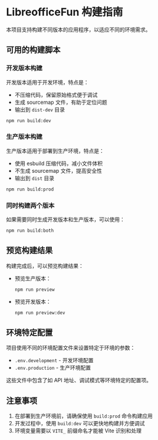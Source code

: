 # LibreofficeFun 构建指南

本项目支持构建不同版本的应用程序，以适应不同的环境需求。

## 可用的构建脚本

### 开发版本构建

开发版本适用于开发环境，特点是：
- 不压缩代码，保留原始格式便于调试
- 生成 sourcemap 文件，有助于定位问题
- 输出到 `dist-dev` 目录

```bash
npm run build:dev
```

### 生产版本构建

生产版本适用于部署到生产环境，特点是：
- 使用 esbuild 压缩代码，减小文件体积
- 不生成 sourcemap 文件，提高安全性
- 输出到 `dist` 目录

```bash
npm run build:prod
```

### 同时构建两个版本

如果需要同时生成开发版本和生产版本，可以使用：

```bash
npm run build:both
```

## 预览构建结果

构建完成后，可以预览构建结果：

- 预览生产版本：
  ```bash
  npm run preview
  ```

- 预览开发版本：
  ```bash
  npm run preview:dev
  ```

## 环境特定配置

项目使用不同的环境配置文件来设置特定于环境的参数：

- `.env.development` - 开发环境配置
- `.env.production` - 生产环境配置

这些文件中包含了如 API 地址、调试模式等环境特定的配置项。

## 注意事项

1. 在部署到生产环境前，请确保使用 `build:prod` 命令构建应用
2. 开发过程中，使用 `build:dev` 可以更快地构建并方便调试
3. 环境变量需要以 `VITE_` 前缀命名才能被 Vite 识别和处理